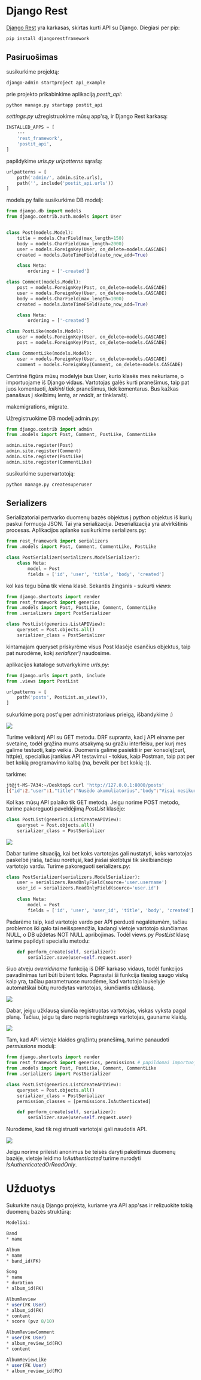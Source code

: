 # Django Rest

[Django Rest](https://www.django-rest-framework.org/) yra karkasas, skirtas kurti API su Django. Diegiasi per pip:

```bash
pip install djangorestframework
```

## Pasiruošimas

susikurkime projektą:

```bash
django-admin startproject api_example
```

prie projekto prikabinkime aplikaciją *postit_api*:

```bash
python manage.py startapp postit_api
```

*settings.py* užregistruokime mūsų app'są, ir Django Rest karkasą:

```python
INSTALLED_APPS = [
    ···
    'rest_framework',
    'postit_api',
]
```

papildykime *urls.py urlpatterns* sąrašą:

```python
urlpatterns = [
    path('admin/', admin.site.urls),
    path('', include('postit_api.urls'))
]
```

models.py faile susikurkime DB modelį:

```python
from django.db import models
from django.contrib.auth.models import User


class Post(models.Model):
    title = models.CharField(max_length=150)
    body = models.CharField(max_length=2000)
    user = models.ForeignKey(User, on_delete=models.CASCADE)
    created = models.DateTimeField(auto_now_add=True)

    class Meta:
        ordering = ['-created']

class Comment(models.Model):
    post = models.ForeignKey(Post, on_delete=models.CASCADE)
    user = models.ForeignKey(User, on_delete=models.CASCADE)
    body = models.CharField(max_length=1000)
    created = models.DateTimeField(auto_now_add=True)

    class Meta:
        ordering = ['-created']

class PostLike(models.Model):
    user = models.ForeignKey(User, on_delete=models.CASCADE)
    post = models.ForeignKey(Post, on_delete=models.CASCADE)

class CommentLike(models.Model):
    user = models.ForeignKey(User, on_delete=models.CASCADE)
    comment = models.ForeignKey(Comment, on_delete=models.CASCADE)
```

Centrinė figūra mūsų modelyje bus User, kurio klasės mes nekuriame, o importuojame iš Django vidaus. Vartotojas galės kurti pranešimus, taip pat juos komentuoti, *laikinti* tiek pranešimus, tiek komentarus. Bus kažkas panašaus į skelbimų lentą, ar *reddit*, ar tinklaraštį.

makemigrations, migrate.

Užregistruokime DB modelį admin.py:

```python
from django.contrib import admin
from .models import Post, Comment, PostLike, CommentLike

admin.site.register(Post)
admin.site.register(Comment)
admin.site.register(PostLike)
admin.site.register(CommentLike)
```

susikurkime supervartotoją:

```bash
python manage.py createsuperuser
```

## Serializers

Serializatoriai pertvarko duomenų bazės objektus į *python* objektus iš kurių paskui formuoja JSON. Tai yra serializacija. Deserializacija yra atvirkštinis procesas. Aplikacijos aplanke susikurkime serializers.py:

```python
from rest_framework import serializers
from .models import Post, Comment, CommentLike, PostLike

class PostSerializer(serializers.ModelSerializer):
    class Meta:
        model = Post
        fields = ['id', 'user', 'title', 'body', 'created']
```

kol kas tegu būna tik viena klasė. Sekantis žingsnis - sukurti *views*:

```python
from django.shortcuts import render
from rest_framework import generics
from .models import Post, PostLike, Comment, CommentLike
from .serializers import PostSerializer

class PostList(generics.ListAPIView):
    queryset = Post.objects.all()
    serializer_class = PostSerializer
```

kintamajam queryset priskyrėme visus Post klasėje esančius objektus, taip pat nurodėme, kokį *serializer'į* naudosime.

aplikacijos kataloge sutvarkykime *urls.py*:

```python
from django.urls import path, include
from .views import PostList

urlpatterns = [
    path('posts', PostList.as_view()),
]
```

sukurkime porą post'ų per administratoriaus prieigą, išbandykime :)

![](pirmas_bandymas.png)

Turime veikiantį API su GET metodu. DRF supranta, kad į API einame per svetainę, todėl grąžina mums atsakymą su gražiu interfeisu, per kurį mes galime testuoti, kaip veikia. Duomenis galime pasiekti ir per konsolę(curl, httpie), specialius įrankius API testavimui - tokius, kaip Postman, taip pat per bet kokią programavimo kalbą (na, beveik per bet kokią :)).

tarkime:

```bash
jt@jt-MS-7A34:~/Desktop$ curl 'http://127.0.0.1:8000/posts'
[{"id":2,"user":1,"title":"Nusėdo akumuliatorius","body":"Visai nesikuria mašina, baisu.","created":"2021-02-14T08:49:01.614041Z"},{"id":1,"user":1,"title":"Tirpsta sniegas","body":"Čia kažkoks tekstas apie pavasarį galbūt.","created":"2021-02-14T08:48:25.892676Z"}]
```

Kol kas mūsų API palaiko tik GET metodą. Jeigu norime POST metodo, turime pakoreguoti paveldėjimą *PostList* klasėje:

```python
class PostList(generics.ListCreateAPIView):
    queryset = Post.objects.all()
    serializer_class = PostSerializer
```
![](post.png)

Dabar turime situaciją, kai bet koks vartotojas gali nustatyti, koks vartotojas paskelbė įrašą, tačiau norėtųsi, kad įrašai skelbtųsi tik skelbiančiojo vartotojo vardu. Turime pakoreguoti serializers.py:

```python
class PostSerializer(serializers.ModelSerializer):
    user = serializers.ReadOnlyField(source='user.username')
    user_id = serializers.ReadOnlyField(source='user.id')
    
    class Meta:
        model = Post
        fields = ['id', 'user', 'user_id', 'title', 'body', 'created']
```

Padarėme taip, kad vartotojo vardo per API perduoti negalėtumėm, tačiau problemos iki galo tai neišsprendžia, kadangi vietoje vartotojo siunčiamas NULL, o DB uždėtas NOT NULL apribojimas. Todėl views.py *PostList* klasę turime papildyti specialiu metodu:

```python
    def perform_create(self, serializer):
        serializer.save(user=self.request.user)
```

šiuo atveju *overridiname* funkciją iš DRF karkaso vidaus, todėl funkcijos pavadinimas turi būti būtent toks. Paprastai ši funkcija tiesiog saugo viską kaip yra, tačiau parametruose nurodėme, kad vartotojo laukelyje automatškai būtų nurodytas vartotojas, siunčiantis užklausą.

![](katinas.png)


Dabar, jeigu užklausą siunčia registruotas vartotojas, viskas vyksta pagal planą. Tačiau, jeigu tą daro neprisiregistravęs vartotojas, gauname klaidą. 

![](error.png)

Tam, kad API vietoje klaidos grąžintų pranešimą, turime panaudoti *permissions* modulį:

```python
from django.shortcuts import render
from rest_framework import generics, permissions # papildomai importuojame permissions!
from .models import Post, PostLike, Comment, CommentLike
from .serializers import PostSerializer

class PostList(generics.ListCreateAPIView):
    queryset = Post.objects.all()
    serializer_class = PostSerializer
    permission_classes = [permissions.IsAuthenticated]

    def perform_create(self, serializer):
        serializer.save(user=self.request.user)
```

Nurodėme, kad tik registruoti vartotojai gali naudotis API. 

![](permissions.png)

Jeigu norime prileisti anonimus be teisės daryti pakeitimus duomenų bazėje, vietoje 
leidimo *IsAuthenticated* turime nurodyti *IsAuthenticatedOrReadOnly*.

# Užduotys
Sukurkite naują Django projektą, kuriame yra API app'sas ir relizuokite tokią duomenų bazės struktūrą: 
```sql
Modeliai:

Band
* name

Album
* name
* band_id(FK)

Song
* name
* duration
* album_id(FK)

AlbumReview
* user(FK User)
* album_id(FK)
* content
* score (pvz 8/10)

AlbumReviewComment
* user(FK User)
* album_review_id(FK)
* content

AlbumReviewLike
* user(FK User)
* album_review_id(FK)
```
